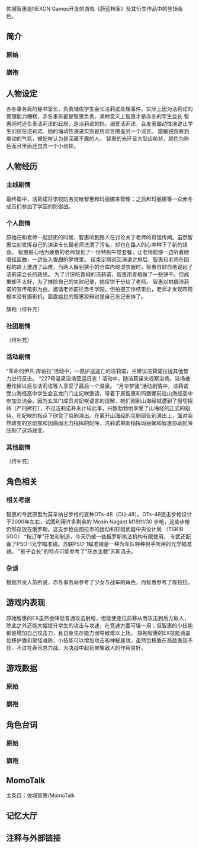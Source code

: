 佐城智惠是NEXON Games开发的游戏《蔚蓝档案》及其衍生作品中的登场角色。

## 简介

### 原始

### 旗袍

## 人物设定
赤冬事务局的秘书室长，负责辅佐学生会长洁莉诺处理事件。实际上因为洁莉诺的管理能力糟糕，赤冬事务都是智惠负责，某种意义上智惠才是赤冬的学生会长
智惠同时还负责洁莉诺的起居，是洁莉诺的妈。溺爱洁莉诺，会发表煽动性演说让学生们信任洁莉诺。她的煽动性演说实则是用谣言掩盖另一个谣言。
能敏锐观察到煽动的气氛，被妃咲认为是深藏不露的人。
智惠的光环呈大型齿轮状，颜色为粉色而且里面还包含一个小齿轮。

## 人物经历

### 主线剧情
最终篇中，洁莉诺将学校防务交给智惠和玛丽娜来管理；之后和玛丽娜等一众赤冬成员们参加了学园的防御战。

### 个人剧情
原始在和老师一起逛街的时候，智惠听到路人在讨论关于老师的奇怪传闻。虽然智惠立刻发挥自己的演讲专长替老师洗清了污名，却也在路人的心中种下了新的误会。
智惠贴心地为疲惫的老师规划了一份特制午觉套餐，让老师能够一边听着她唱摇篮曲，一边坠入香甜的梦境里。
结束定期巡回演讲之旅后，智惠和老师在回程的路上遭遇了山难。当两人躲到狭小的仓库内晾湿衣服时，智惠自顾自地说起了洁莉诺会长的政绩。
为了讨厌吃青椒的洁莉诺，智惠用青椒做了一些饼干。但成果却不太好，为了抹除自己的失败纪录，她将饼干分给了老师。
智惠以拍摄洁莉诺的宣传电影为由，邀请老师前往赤冬学园。但拍摄工作结束后，老师才发现四周根本没有摄影机，面露尴尬的智惠狡辩说是自己忘记安排了。

旗袍（待补充）

### 社团剧情
（待补充）

### 活动剧情
“革命的伊凡·库帕拉”活动中，一路护送逃亡的洁莉诺，并建议洁莉诺拉拢其他势力进行反击。
“227号温泉浴场营运日志！活动中，随洁莉诺来视察浴场。浴场被惠炸掉以后与洁莉诺等人享受了最后一个温泉。
“月华梦骚”活动剧情中，洁莉诺受山海经高中学生会玄龙门门主妃咲邀请，带着下属智惠和玛丽娜前往山海经高中参加交流会。因为玄龙门成员对妃咲语言的误解，她们刚到山海经就遭到了殷切招待（严刑拷打），不过洁莉诺并未计较此事，兴致勃勃地享受了山海经的正式的招待，在妃咲的指点下欣赏了京剧演出。在离开山海经的京剧部告别演出上，面对突然政变的京剧部和因病弱无力指挥的妃咲，洁莉诺果断指挥玛丽娜和智惠协助妃咲压制了这场政变。

### 其他剧情
（待补充）

## 角色相关

### 相关考据
智惠的专武原型为莫辛纳甘步枪的变种OTs-48（ОЦ-48）。OTs-48狙击步枪设计于2000年左右，试图利用许多剩余的 Mosin Nagant M1891/30 步枪，这些步枪仍然存放在俄罗斯。这支步枪由图拉市的运动和狩猎武器中央设计局 （TSKIB SOO） “按订单”开发和制造，今天仍被一些俄罗斯执法机构有限使用。
专武还配备了PSO-1光学瞄准镜。苏联PSO-1瞄准镜是一种为军队特种射手所用的光学瞄准镜。
"影子会长"的特点可能参考了“灰衣主教”苏斯洛夫。

### 杂谈
根据开发人员所说，赤冬事务局参考了少女与战车的角色，而智惠参考了库拉拉。

## 游戏内表现
原始智惠的EX虽然会降低普通攻击射程，但能使走位前移从而攻击到后方敌人，除此之外还能大幅提升学生的攻击与攻速，在竞速方面可堪一用；但智惠的小技能都是增加自己攻击力，且自身生存能力弱导致难以上场。
旗袍智惠的EX技能涵盖位移护盾和聚怪减防，小技能可以增加攻击和神秘属攻。虽然位移盾在高兹表现不佳，不过在寿司总力战、大决战中起到聚集敌人的作用良好。

## 游戏数据

### 原始

### 旗袍

## 角色台词

### 原始

### 旗袍

## MomoTalk
主条目：佐城智惠/MomoTalk

## 记忆大厅

		

## 注释与外部链接
